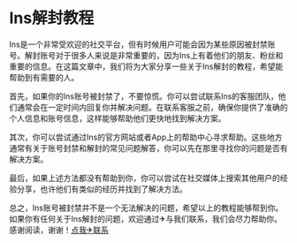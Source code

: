 # Ins解封教程

Ins是一个非常受欢迎的社交平台，但有时候用户可能会因为某些原因被封禁账号。解封账号对于很多人来说是非常重要的，因为Ins上有着他们的朋友、粉丝和重要的信息。在这篇文章中，我们将为大家分享一些关于Ins解封的教程，希望能帮助到有需要的人。

首先，如果你的Ins账号被封禁了，不要惊慌。你可以尝试联系Ins的客服团队，他们通常会在一定时间内回复你并解决问题。在联系客服之前，确保你提供了准确的个人信息和账号信息，这样能够帮助他们更快地找到解决方案。

其次，你可以尝试通过Ins的官方网站或者App上的帮助中心寻求帮助。这些地方通常有关于账号封禁和解封的常见问题解答，你可以先在那里寻找你的问题是否有解决方案。

最后，如果上述方法都没有帮助到你，你可以尝试在社交媒体上搜索其他用户的经验分享，也许他们有类似的经历并找到了解决方法。

总之，Ins账号被封禁并不是一个无法解决的问题，希望以上的教程能够帮到你。如果你有任何关于Ins解封的问题，欢迎通过✈与我们联系，我们会尽力帮助你。感谢阅读，谢谢！[点我✈联系](https://ww.k02.cc)